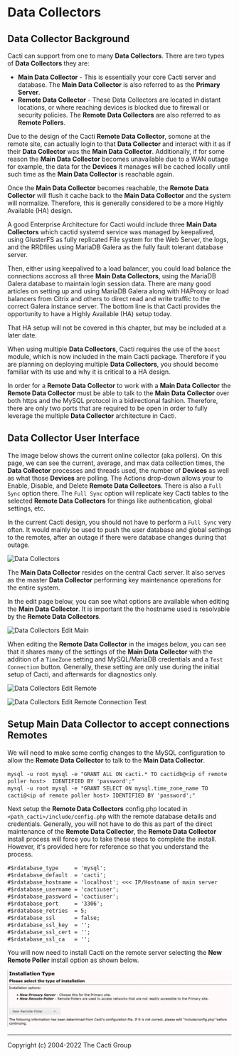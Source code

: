 # Data Collectors

## Data Collector Background

Cacti can support from one to many **Data Collectors**.  There are two types
of **Data Collectors** they are:

- **Main Data Collector** - This is essentially your core Cacti server
  and database.  The **Main Data Collector** is also referred to as
  the **Primary Server**.
- **Remote Data Collector** - These Data Collectors are located in
  distant locations, or where reaching devices is blocked due to
  firewall or security policies.  The **Remote Data Collectors** are
  also referred to as **Remote Pollers**.

Due to the design of the Cacti **Remote Data Collector**, somone at the
remote site, can actually login to that **Data Collector** and interact
with it as if their **Data Collector** was the **Main Data Collector**.
Additionally, if for some reason the **Main Data Collector** becomes
unavailable due to a WAN outage for example, the data for the **Devices**
it manages will be cached locally until such time as the
**Main Data Collector** is reachable again.

Once the **Main Data Collector** becomes reachable, the **Remote Data Collector**
will flush it cache back to the **Main Data Collector** and the system
will normalize.  Therefore, this is generally considered to be a more
Highly Available (HA) design.

A good Enterprise Architecture for Cacti would include three **Main Data Collectors**
which cactid systemd service was managed by keepalived, using GlusterFS as
fully replicated File system for the Web Server, the logs, and the RRDfiles
using MariaDB Galera as the fully fault tolerant database server.

Then, either using keepalived to a load balancer, you could load balance
the connections accross all three **Main Data Collectors**, using the
MariaDB Galera database to maintain login session data.  There are many
good articles on setting up and using MariaDB Galera along with HAProxy
or load balancers from Citrix and others to direct read and write traffic
to the correct Galera instance server.  The bottom line is that Cacti
provides the opportunity to have a Highly Available (HA) setup today.

That HA setup will not be covered in this chapter, but may be included
at a later date.

When using multiple **Data Collectors**, Cacti requires the use of the
`boost` module, which is now included in the main Cacti package.  Therefore if
you are planning on deploying multiple **Data Collectors**, you should become
familiar with its use and why it is critical to a HA design.

In order for a **Remote Data Collector** to work with a **Main Data Collector**
the **Remote Data Collector** must be able to talk to the **Main Data Collector**
over both https and the MySQL protocol in a bidirectional fashion.  Therefore,
there are only two ports that are required to be open in order to fully
leverage the multiple **Data Collector** architecture in Cacti.

## Data Collector User Interface

The image below shows the current online collector (aka pollers).  On this page,
we can see the current, average, and max data collection times, the
**Data Collector** processes and threads used, the number of **Devices** as well
as what those **Devices** are polling.  The Actions drop-down allows your to
Enable, Disable, and Delete **Remote Data Collectors**.  There is also a
`Full Sync` option there.  The `Full Sync` option will replicate key Cacti
tables to the selected **Remote Data Collectors** for things like authentication,
global settings, etc.

In the current Cacti design, you should not have to perform a `Full Sync`
very often.  It would mainly be used to push the user database and global
settings to the remotes, after an outage if there were database changes
during that outage.

![Data Collectors](images/data-collectors.png)

The **Main Data Collector** resides on the central Cacti server.  It also
serves as the master **Data Collector** performing key maintenance operations
for the entire system.

In the edit page below, you can see what options are available when editing the
**Main Data Collector**.  It is important the the hostname used is resolvable
by the **Remote Data Collectors**.

![Data Collectors Edit Main](images/data-collectors-edit-main.png)

When editing the **Remote Data Collector** in the images below, you can see that
it shares many of the settings of the **Main Data Collector** with the addition
of a `TimeZone` setting and MySQL/MariaDB credentials and a `Test Connection`
button.  Generally, these setting are only use during the initial setup
of Cacti, and afterwards for diagnostics only.

![Data Collectors Edit Remote](images/data-collectors-edit-remote1.png)

![Data Collectors Edit Remote Connection Test](images/data-collectors-edit-remote2.png)

## Setup Main Data Collector to accept connections Remotes

We will need to make some config changes to the MySQL configuration to allow
the **Remote Data Collector** to talk to the **Main Data Collector**.

```console
mysql -u root mysql -e "GRANT ALL ON cacti.* TO cactidb@<ip of remote poller host>  IDENTIFIED BY 'password';"
mysql -u root mysql -e "GRANT SELECT ON mysql.time_zone_name TO cacti@<ip of remote poller host> IDENTIFIED BY 'password';"
```

Next setup the **Remote Data Collectors** config.php located in
`<path_cacti>/include/config.php` with the remote database details and credentials.
Generally, you will not have to do this as part of the direct maintenance of the
**Remote Data Collector**, the **Remote Data Collector** install process will force
you to take these steps to complete the install.  However, it's provided here for
reference so that you understand the process.

```console
#$rdatabase_type     = 'mysql';
#$rdatabase_default  = 'cacti';
#$rdatabase_hostname = 'localhost'; <<< IP/Hostname of main server
#$rdatabase_username = 'cactiuser';
#$rdatabase_password = 'cactiuser';
#$rdatabase_port     = '3306';
#$rdatabase_retries  = 5;
#$rdatabase_ssl      = false;
#$rdatabase_ssl_key  = '';
#$rdatabase_ssl_cert = '';
#$rdatabase_ssl_ca   = '';
```

You will now need to install Cacti on the remote server selecting the
**New Remote Poller** install option as shown below.

![Remote Data Collector Setup](images/data-collectors-remote-setup.png)

---
<copy>Copyright (c) 2004-2022 The Cacti Group</copy>
